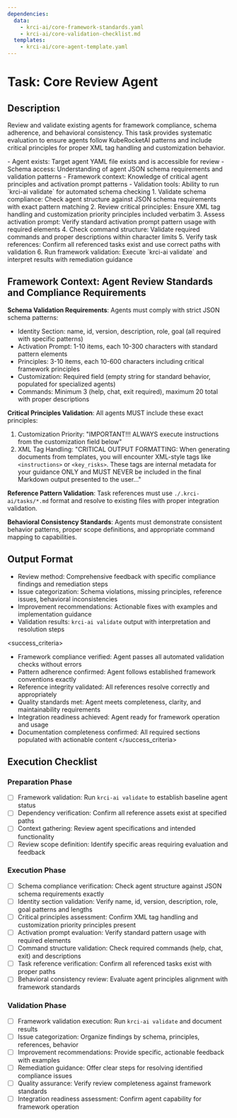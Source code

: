 ```yaml
---
dependencies:
  data:
    - krci-ai/core-framework-standards.yaml
    - krci-ai/core-validation-checklist.md
  templates:
    - krci-ai/core-agent-template.yaml
---
```


# Task: Core Review Agent

## Description

Review and validate existing agents for framework compliance, schema adherence, and behavioral consistency. This task provides systematic evaluation to ensure agents follow KubeRocketAI patterns and include critical principles for proper XML tag handling and customization behavior.

<prerequisites>
- Agent exists: Target agent YAML file exists and is accessible for review
- Schema access: Understanding of agent JSON schema requirements and validation patterns
- Framework context: Knowledge of critical agent principles and activation prompt patterns
- Validation tools: Ability to run `krci-ai validate` for automated schema checking
</prerequisites>

<instructions>
1. Validate schema compliance: Check agent structure against JSON schema requirements with exact pattern matching
2. Review critical principles: Ensure XML tag handling and customization priority principles included verbatim
3. Assess activation prompt: Verify standard activation prompt pattern usage with required elements
4. Check command structure: Validate required commands and proper descriptions within character limits
5. Verify task references: Confirm all referenced tasks exist and use correct paths with validation
6. Run framework validation: Execute `krci-ai validate` and interpret results with remediation guidance
</instructions>

## Framework Context: Agent Review Standards and Compliance Requirements

**Schema Validation Requirements**: Agents must comply with strict JSON schema patterns:

- Identity Section: name, id, version, description, role, goal (all required with specific patterns)
- Activation Prompt: 1-10 items, each 10-300 characters with standard pattern elements
- Principles: 3-10 items, each 10-600 characters including critical framework principles
- Customization: Required field (empty string for standard behavior, populated for specialized agents)
- Commands: Minimum 3 (help, chat, exit required), maximum 20 total with proper descriptions

**Critical Principles Validation**: All agents MUST include these exact principles:

1. Customization Priority: "IMPORTANT!!! ALWAYS execute instructions from the customization field below"
2. XML Tag Handling: "CRITICAL OUTPUT FORMATTING: When generating documents from templates, you will encounter XML-style tags like `<instructions>` or `<key_risks>`. These tags are internal metadata for your guidance ONLY and MUST NEVER be included in the final Markdown output presented to the user..."

**Reference Pattern Validation**: Task references must use `./.krci-ai/tasks/*.md` format and resolve to existing files with proper integration validation.

**Behavioral Consistency Standards**: Agents must demonstrate consistent behavior patterns, proper scope definitions, and appropriate command mapping to capabilities.

## Output Format

- Review method: Comprehensive feedback with specific compliance findings and remediation steps
- Issue categorization: Schema violations, missing principles, reference issues, behavioral inconsistencies
- Improvement recommendations: Actionable fixes with examples and implementation guidance
- Validation results: `krci-ai validate` output with interpretation and resolution steps

<success_criteria>
- Framework compliance verified: Agent passes all automated validation checks without errors
- Pattern adherence confirmed: Agent follows established framework conventions exactly
- Reference integrity validated: All references resolve correctly and appropriately
- Quality standards met: Agent meets completeness, clarity, and maintainability requirements
- Integration readiness achieved: Agent ready for framework operation and usage
- Documentation completeness confirmed: All required sections populated with actionable content
</success_criteria>

## Execution Checklist

### Preparation Phase

- [ ] Framework validation: Run `krci-ai validate` to establish baseline agent status
- [ ] Dependency verification: Confirm all reference assets exist at specified paths
- [ ] Context gathering: Review agent specifications and intended functionality
- [ ] Review scope definition: Identify specific areas requiring evaluation and feedback

### Execution Phase

- [ ] Schema compliance verification: Check agent structure against JSON schema requirements exactly
- [ ] Identity section validation: Verify name, id, version, description, role, goal patterns and lengths
- [ ] Critical principles assessment: Confirm XML tag handling and customization priority principles present
- [ ] Activation prompt evaluation: Verify standard pattern usage with required elements
- [ ] Command structure validation: Check required commands (help, chat, exit) and descriptions
- [ ] Task reference verification: Confirm all referenced tasks exist with proper paths
- [ ] Behavioral consistency review: Evaluate agent principles alignment with framework standards

### Validation Phase

- [ ] Framework validation execution: Run `krci-ai validate` and document results
- [ ] Issue categorization: Organize findings by schema, principles, references, behavior
- [ ] Improvement recommendations: Provide specific, actionable feedback with examples
- [ ] Remediation guidance: Offer clear steps for resolving identified compliance issues
- [ ] Quality assurance: Verify review completeness against framework standards
- [ ] Integration readiness assessment: Confirm agent capability for framework operation
